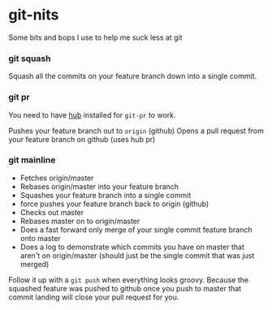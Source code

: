 # git-nits
Some bits and bops I use to help me suck less at git


### git squash

Squash all the commits on your feature branch down into a single commit.

### git pr

You need to have [hub](https://github.com/github/hub) installed for `git-pr` to work.

Pushes your feature branch out to `origin` (github)
Opens a pull request from your feature branch on github (uses hub pr)

### git mainline
- Fetches origin/master
- Rebases origin/master into your feature branch
- Squashes your feature branch into a single commit
- force pushes your feature branch back to origin (github)
- Checks out master
- Rebases master on to origin/master
- Does a fast forward only merge of your single commit feature branch onto master
- Does a log to demonstrate which commits you have on master that aren't on origin/master (should just be the single commit that was just merged)

Follow it up with a `git push` when everything looks groovy. Because the squashed feature was pushed to github once you push to master that commit landing will close your pull request for you.
